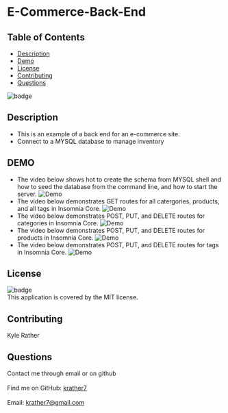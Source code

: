 # E-Commerce-Back-End

## Table of Contents
- [Description](#description)
- [Demo](#demo)
- [License](#license)
- [Contributing](#contributing)
- [Questions](#questions)
  
![badge](https://img.shields.io/badge/license-MIT-brightgreen)<br />
## Description
- This is an example of a back end for an e-commerce site.
- Connect to a MYSQL database to manage inventory

## DEMO
- The video below shows hot to create the schema from MYSQL shell and how to seed the database from the command line, and how to start the server.
![Demo](/demo/Demo-1.gif)
- The video below demonstrates GET routes for all catergories, products, and all tags in Insomnia Core.
![Demo](/demo/Demo-2.gif)
- The video below demonstrates POST, PUT, and DELETE routes for categories in Insomnia Core.
![Demo](/demo/Demo-3.gif)
- The video below demonstrates POST, PUT, and DELETE routes for products in Insomnia Core.
![Demo](demo/Demo-4.gif)
- The video below demonstrates POST, PUT, and DELETE routes for tags in Insomnia Core.
![Demo](demo/Demo-5.gif)

## License
![badge](https://img.shields.io/badge/license-MIT-brightgreen)
<br />
This application is covered by the MIT license. 
## Contributing
Kyle Rather
## Questions
Contact me through email or on github<br />
<br />
Find me on GitHub: [krather7](https://github.com/krather7)<br />
<br />
Email: krather7@gmail.com<br /><br />



